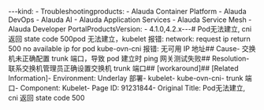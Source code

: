 ---kind:   - Troubleshootingproducts:    - Alauda Container Platform   - Alauda DevOps   - Alauda AI   - Alauda Application Services   - Alauda Service Mesh   - Alauda Developer PortalProductsVersion:   - 4.1.0,4.2.x---<!-- A type of document that involves encountering a fault, diag...it, performing root cause analysis, and providing solutions. --># Pod无法建立, cni 返回 state code 500pod 无法建立，kubelet 报错: network: request ip return 500 no available ip for pod kube-ovn-cni 报错: 无可用 IP 地址## Cause- 交换机未正确配置 trunk 端口，导致 pod 建立时 ping 网关测试失败## Resolution- 联系交换机管理员正确设置交换机 trunk 端口## [workaround]## [Related Information]- Environment: Underlay 部署- kubelet- kube-ovn-cni- trunk 端口- Component: Kubelet- Page ID: 91231844- Original Title: Pod无法建立, cni 返回 state code 500